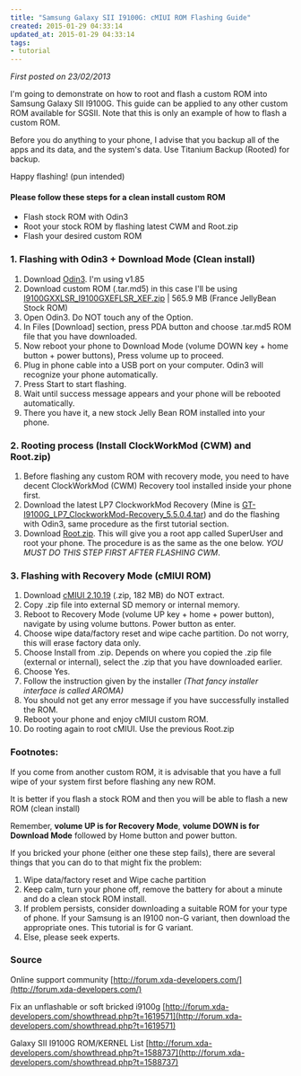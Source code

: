 ```yaml
---
title: "Samsung Galaxy SII I9100G: cMIUI ROM Flashing Guide"
created: 2015-01-29 04:33:14
updated_at: 2015-01-29 04:33:14
tags:
- tutorial
---
```


*First posted on 23/02/2013*

I'm going to demonstrate on how to root and flash a custom ROM into Samsung Galaxy SII I9100G. This guide can be applied to any other custom ROM available for SGSII. Note that this is only an example of how to flash a custom ROM.

Before you do anything to your phone, I advise that you backup all of the apps and its data, and the system's data. Use Titanium Backup (Rooted) for backup.

Happy flashing! (pun intended)

#### Please follow these steps for a clean install custom ROM

- Flash stock ROM with Odin3
- Root your stock ROM by flashing latest CWM and Root.zip
- Flash your desired custom ROM

### 1. Flashing with Odin3 + Download Mode (Clean install)

1. Download [Odin3](http://www.android.gs/download-odin-1-85/). I'm using v1.85
2. Download custom ROM (.tar.md5) in this case I'll be using [I9100GXXLSR_I9100GXEFLSR_XEF.zip](http://forum.xda-developers.com/showthread.php?t=1679636) | 565.9 MB (France JellyBean Stock ROM)
3. Open Odin3. Do NOT touch any of the Option.
4. In Files [Download] section, press PDA button and choose .tar.md5 ROM file that you have downloaded.
5. Now reboot your phone to Download Mode (volume DOWN key + home button + power buttons), Press volume up to proceed.
6. Plug in phone cable into a USB port on your computer. Odin3 will recognize your phone automatically.
7. Press Start to start flashing.
8. Wait until success message appears and your phone will be rebooted automatically.
9. There you have it, a new stock Jelly Bean ROM installed into your phone.

### 2. Rooting process (Install ClockWorkMod (CWM) and Root.zip)

1. Before flashing any custom ROM with recovery mode, you need to have decent ClockWorkMod (CWM) Recovery tool installed inside your phone first.
2. Download the latest LP7 ClockworkMod Recovery (Mine is [GT-I9100G_LP7_ClockworkMod-Recovery_5.5.0.4.tar](lp7)) and do the flashing with Odin3, same procedure as the first tutorial section.
3. Download [Root.zip](root). This will give you a root app called SuperUser and root your phone. The procedure is as the same as the one below. *YOU MUST DO THIS STEP FIRST AFTER FLASHING CWM*.

### 3. Flashing with Recovery Mode (cMIUI ROM)

1. Download [cMIUI 2.10.19](http://xdafileserver.nl/index.php?dir=Samsung%2FGalaxy+S+II%2FTeamXD%2FcMIUI) (.zip, 182 MB) do NOT extract.
2. Copy .zip file into external SD memory or internal memory.
3. Reboot to Recovery Mode (volume UP key + home + power button), navigate by using volume buttons. Power button as enter.
4. Choose wipe data/factory reset and wipe cache partition. Do not worry, this will erase factory data only.
5. Choose Install from .zip. Depends on where you copied the .zip file (external or internal), select the .zip that you have downloaded earlier.
6. Choose Yes.
7. Follow the instruction given by the installer *(That fancy installer interface is called AROMA)*
8. You should not get any error message if you have successfully installed the ROM.
9. Reboot your phone and enjoy cMIUI custom ROM.
10. Do rooting again to root cMIUI. Use the previous Root.zip

### Footnotes:

If you come from another custom ROM, it is advisable that you have a full wipe of your system first before flashing any new ROM.

It is better if you flash a stock ROM and then you will be able to flash a new ROM (clean install)

Remember, **volume UP is for Recovery Mode**, **volume DOWN is for Download Mode** followed by Home button and power button.

If you bricked your phone (either one these step fails), there are several things that you can do to that might fix the problem:

1. Wipe data/factory reset and Wipe cache partition
2. Keep calm, turn your phone off, remove the battery for about a minute and do a clean stock ROM install.
3. If problem persists, consider downloading a suitable ROM for your type of phone. If your Samsung is an I9100 non-G variant, then download the appropriate ones. This tutorial is for G variant.
4. Else, please seek experts.

### Source

Online support community
[http://forum.xda-developers.com/](http://forum.xda-developers.com/)

Fix an unflashable or soft bricked i9100g
[http://forum.xda-developers.com/showthread.php?t=1619571](http://forum.xda-developers.com/showthread.php?t=1619571)

Galaxy SII I9100G ROM/KERNEL List
[http://forum.xda-developers.com/showthread.php?t=1588737](http://forum.xda-developers.com/showthread.php?t=1588737)
